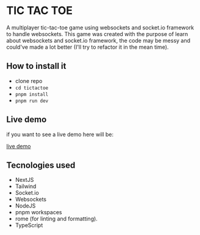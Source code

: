 # TIC TAC TOE

A multiplayer tic-tac-toe game using websockets and socket.io framework to handle websockets.
This game was created with the purpose of learn about websockets and socket.io framework, the code may be messy and could've made a lot better (I'll try to refactor it in the mean time).

## How to install it
 
- clone repo
- `cd tictactoe`
- `pnpm install`
- `pnpm run dev`

## Live demo

if you want to see a live demo here will be:
    
[live demo](http://notdeployedyet.sorry)

## Tecnologies used

- NextJS
- Tailwind
- Socket.io
- Websockets
- NodeJS
- pnpm workspaces
- rome (for linting and formatting).
- TypeScript
